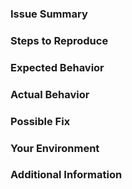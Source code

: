 ### Issue Summary
<!-- A clear and concise description of what the issue is about. What are you trying to accomplish? -->

### Steps to Reproduce
<!--
1. Go to '...'
2. Click on '....'
3. Scroll down to '....'
4. See error
-->

### Expected Behavior
<!-- A clear and concise description of what you expected to happen. -->

### Actual Behavior
<!-- A clear and concise description of what actually happens. Please include any error messages or screenshots. -->

### Possible Fix
<!-- If you have an idea of how to fix the issue, please describe it here. Not required but helpful. -->

### Your Environment
<!-- Include as many relevant details about the environment you experienced the bug in -->

### Additional Information
<!-- Any additional information, configuration, or data that might be necessary to reproduce the issue. -->
